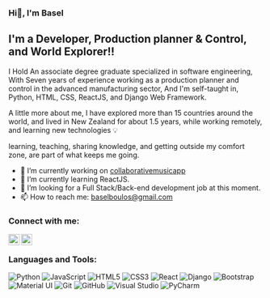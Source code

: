 ### Hi👋, I'm Basel

## I'm a Developer, Production planner & Control, and World Explorer!!

I Hold An associate degree graduate specialized in software engineering, With Seven years of experience
working as a production planner and control in the advanced manufacturing sector, And I'm self-taught in,
Python, HTML, CSS, ReactJS, and Django Web Framework.

A little more about me, I have explored more than 15 countries around the world, and lived in New Zealand for about 1.5 years,
while working remotely, and learning new technologies 💡

learning, teaching, sharing knowledge, and getting outside my comfort zone, are part of what keeps me going.

- 🔭 I’m currently working on [collaborativemusicapp](https://github.com/BaselBoulos/collaborativemusicapp)
- 🌱 I’m currently learning ReactJS.
- 🤝 I’m looking for a Full Stack/Back-end development job at this moment.
- 📫 How to reach me: baselboulos@gmail.com

### Connect with me:

[<img align="left" alt="BaselBoulos | LinkedIn" width="22px" src="https://cdn.jsdelivr.net/npm/simple-icons@v3/icons/linkedin.svg" />](https://www.linkedin.com/in/baselboulos/)
[<img align="left" alt="BaselBoulos | Instagram" width="22px" src="https://cdn.jsdelivr.net/npm/simple-icons@v3/icons/instagram.svg" />](https://www.instagram.com/baselboulos/)

<br />

### Languages and Tools:

<img alt="Python" src="https://img.shields.io/badge/python-%2314354C.svg?style=for-the-badge&logo=python&logoColor=white">
<img alt="JavaScript" src="https://img.shields.io/badge/javascript-%23323330.svg?style=for-the-badge&logo=javascript&logoColor=%23F7DF1E">
<img alt="HTML5" src="https://img.shields.io/badge/html5-%23E34F26.svg?style=for-the-badge&logo=html5&logoColor=white">
<img alt="CSS3" src="https://img.shields.io/badge/css3-%231572B6.svg?style=for-the-badge&logo=css3&logoColor=white">
<img alt="React" src="https://img.shields.io/badge/react-%2320232a.svg?style=for-the-badge&logo=react&logoColor=%2361DAFB">
<img alt="Django" src="https://img.shields.io/badge/django-%23092E20.svg?style=for-the-badge&logo=django&logoColor=white">
<img alt="Bootstrap" src="https://img.shields.io/badge/bootstrap-%23563D7C.svg?style=for-the-badge&logo=bootstrap&logoColor=white">
<img alt="Material UI" src="https://img.shields.io/badge/materialui-%230081CB.svg?style=for-the-badge&logo=material-ui&logoColor=white">
<img alt="Git" src="https://img.shields.io/badge/git-%23F05033.svg?style=for-the-badge&logo=git&logoColor=white">
<img alt="GitHub" src="https://img.shields.io/badge/github-%23121011.svg?style=for-the-badge&logo=github&logoColor=white">
<img alt="Visual Studio" src="https://img.shields.io/badge/VisualStudio-5C2D91.svg?style=for-the-badge&logo=visual-studio&logoColor=white">
<img alt="PyCharm" src="https://img.shields.io/badge/pycharm-143?style=for-the-badge&logo=pycharm&logoColor=black&color=black&labelColor=green">

<br />
<br />